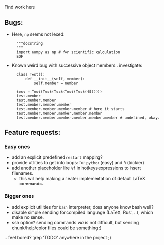 Find work here

Bugs:
--

- Here, `np` seems not lexed:

        """docstring
        """
        import numpy as np # for scientific calculation
        EOF

- Known weird bug with successive object members.. investigate:

        class Test():
            def __init__(self, member):
                self.member = member

        test = Test(Test(Test(Test(Test(45)))))
        test.member
        test.member.member
        test.member.member.member
        test.member.member.member.member # here it starts
        test.member.member.member.member.member
        test.member.member.member.member.member.member # undefined, okay.

Feature requests:
--

### Easy ones

- add an explicit predefined `restart` mapping?
- provide utilities to get into loops: for `python` (easy) and `R` (trickier)
- add another placeholder like `%f` in hotkeys expressions to insert filenames.
    - this will help making a neater implementation of default LaTeX commands.

### Bigger ones

- add explicit utilities for `bash` interpreter, does anyone know bash well?
- disable simple sending for compiled language (LaTeX, Rust, ..), which make no
  sense.
- ssh option? sending commands *via* is not difficult, but sending
  chunk/help/color files could be something :)

.. feel bored? grep 'TODO' anywhere in the project ;)

